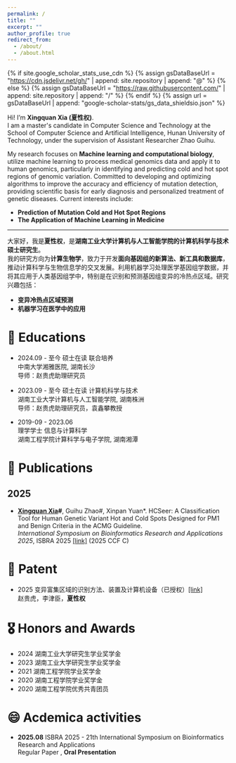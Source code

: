 ```yaml
---
permalink: /
title: ""
excerpt: ""
author_profile: true
redirect_from: 
  - /about/
  - /about.html
---
```


{% if site.google_scholar_stats_use_cdn %}
{% assign gsDataBaseUrl = "https://cdn.jsdelivr.net/gh/" | append: site.repository | append: "@" %}
{% else %}
{% assign gsDataBaseUrl = "https://raw.githubusercontent.com/" | append: site.repository | append: "/" %}
{% endif %}
{% assign url = gsDataBaseUrl | append: "google-scholar-stats/gs_data_shieldsio.json" %}

<span class='anchor' id='about-me'></span>
Hi! I’m **Xingquan Xia (夏性权)**.  
I am a master's candidate in Computer Science and Technology at the School of Computer Science and Artificial Intelligence, Hunan University of Technology, under the supervision of Assistant Researcher Zhao Guihu.   
 
  
My research focuses on **Machine learning and computational biology**, utilize machine learning to process medical genomics data and apply it to human genomics, particularly in identifying and predicting cold and hot spot regions of genomic variation. Committed to developing and optimizing algorithms to improve the accuracy and efficiency of mutation detection, providing scientific basis for early diagnosis and personalized treatment of genetic diseases. Current interests include:  
  
- **Prediction of Mutation Cold and Hot Spot Regions**  
- **The Application of Machine Learning in Medicine**  


---

大家好，我是**夏性权**，是**湖南工业大学计算机与人工智能学院的计算机科学与技术硕士研究生**。  
我的研究方向为**计算生物学**，致力于开发**面向基因组的新算法、新工具和数据库**，推动计算科学与生物信息学的交叉发展。利用机器学习处理医学基因组学数据，并将其应用于人类基因组学中，特别是在识别和预测基因组变异的冷热点区域。研究兴趣包括：

- **变异冷热点区域预测**
- **机器学习在医学中的应用**



# 📖 Educations
- 2024.09 - 至今
硕士在读 联合培养  <br>
中南大学湘雅医院, 湖南长沙<br>
导师：赵贵虎助理研究员  

- 2023.09 - 至今
硕士在读  计算机科学与技术<br>
湖南工业大学计算机与人工智能学院, 湖南株洲<br>
导师：赵贵虎助理研究员，袁鑫攀教授   

- 2019-09 - 2023.06  
理学学士  信息与计算科学<br>
湖南工程学院计算科学与电子学院, 湖南湘潭   

# 📝 Publications

## 2025
- **<u>Xingquan Xia</u>#**, Guihu Zhao#, Xinpan Yuan\*. HCSeer: A Classification Tool for Human Genetic Variant Hot and Cold Spots Designed for PM1 and Benign Criteria in the ACMG Guideline. <br> 
_International Symposium on Bioinformatics Research and Applications 2025_, ISBRA 2025 [[link]](https://doi.org/10.1007/978-981-95-0698-9_1) (2025 CCF C)

# 👔 Patent
- 2025 变异富集区域的识别方法、装置及计算机设备（已授权）[[link]](https://pss-system.cponline.cnipa.gov.cn/documents/detail?prevPageTit=changgui) <br>
  赵贵虎，李津臣，**夏性权**

# 🎖 Honors and Awards
- 2024 湖南工业大学研究生学业奖学金
- 2023 湖南工业大学研究生学业奖学金
- 2021 湖南工程学院学业奖学金
- 2020 湖南工程学院学业奖学金
- 2020 湖南工程学院优秀共青团员

# 😄 Acdemica activities
- **2025.08** ISBRA 2025 - 21th International Symposium on Bioinformatics Research and Applications<br>
  Regular Paper , **Oral Presentation**  


